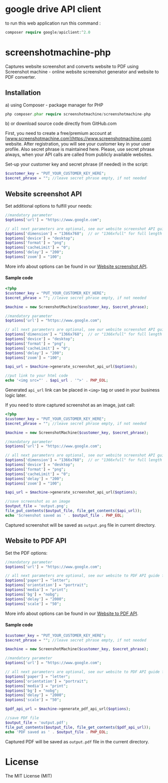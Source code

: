 # google drive API client
to run this web application run this command : 
```php
composer require google/apiclient:^2.0
```

# screenshotmachine-php

Captures website screenshot and converts website to PDF using Screenshot machine - online website screenshot generator and website to PDF converter.

## Installation

a) using Composer - package manager for PHP
```php
php composer.phar require screenshotmachine/screenshotmachine-php
```
b) or download source code directly from GitHub.com

First, you need to create a free/premium account at [www.screenshotmachine.com](https://www.screenshotmachine.com) website. After registration, you will see your customer key in your user profile. Also secret phrase is maintained here. Please, use secret phrase always, when your API calls are called from publicly available websites.  

Set-up your customer key and secret phrase (if needed) in the script:

```php
$customer_key = "PUT_YOUR_CUSTOMER_KEY_HERE";
$secret_phrase = ""; //leave secret phrase empty, if not needed
```

## Website screenshot API
Set additional options to fulfill your needs: 

```php
//mandatory parameter
$options['url'] = "https://www.google.com";

// all next parameters are optional, see our website screenshot API guide for more details
$options['dimension'] = "1366x768";  // or "1366xfull" for full length screenshot
$options['device'] = "desktop";
$options['format'] = "png";
$options['cacheLimit'] = "0";
$options['delay'] = "200";
$options['zoom'] = "100";
```
More info about options can be found in our [Website screenshot API](https://www.screenshotmachine.com/website-screenshot-api.php).  


#### Sample code


```php
<?php
$customer_key = "PUT_YOUR_CUSTOMER_KEY_HERE";
$secret_phrase = ""; //leave secret phrase empty, if not needed

$machine = new ScreenshotMachine($customer_key, $secret_phrase);

//mandatory parameter
$options['url'] = "https://www.google.com";

// all next parameters are optional, see our website screenshot API guide for more details
$options['dimension'] = "1366x768";  // or "1366xfull" for full length screenshot
$options['device'] = "desktop";
$options['format'] = "png";
$options['cacheLimit'] = "0";
$options['delay'] = "200";
$options['zoom'] = "100";

$api_url = $machine->generate_screenshot_api_url($options);

//put link to your html code
echo '<img src="' . $api_url . '">' . PHP_EOL;
```
Generated ```api_url```  link can be placed in ```<img>``` tag or used in your business logic later.

If you need to store captured screenshot as an image, just call:

```php
<?php
$customer_key = "PUT_YOUR_CUSTOMER_KEY_HERE";
$secret_phrase = ""; //leave secret phrase empty, if not needed

$machine = new ScreenshotMachine($customer_key, $secret_phrase);

//mandatory parameter
$options['url'] = "https://www.google.com";

// all next parameters are optional, see our website screenshot API guide for more details
$options['dimension'] = "1366x768";  // or "1366xfull" for full length screenshot
$options['device'] = "desktop";
$options['format'] = "png";
$options['cacheLimit'] = "0";
$options['delay'] = "200";
$options['zoom'] = "100";

$api_url = $machine->generate_screenshot_api_url($options);

//save screenshot as an image
$output_file = 'output.png';
file_put_contents($output_file, file_get_contents($api_url));
echo 'Screenshot saved as ' . $output_file . PHP_EOL;
```

Captured screenshot will be saved as ```output.png``` file in current directory.

## Website to PDF API

Set the PDF options: 
```php
//mandatory parameter
$options['url'] = "https://www.google.com";

// all next parameters are optional, see our website to PDF API guide for more details
$options['paper'] = "letter";
$options['orientation'] = "portrait";
$options['media'] = "print";
$options['bg'] = "nobg";
$options['delay'] = "2000";
$options['scale'] = "50";
```
More info about options can be found in our [Website to PDF API](https://www.screenshotmachine.com/website-to-pdf-api.php).  
#### Sample code
```php
$customer_key = "PUT_YOUR_CUSTOMER_KEY_HERE";
$secret_phrase = ""; //leave secret phrase empty, if not needed

$machine = new ScreenshotMachine($customer_key, $secret_phrase);

//mandatory parameter
$options['url'] = "https://www.google.com";

// all next parameters are optional, see our website to PDF API guide for more details
$options['paper'] = "letter";
$options['orientation'] = "portrait";
$options['media'] = "print";
$options['bg'] = "nobg";
$options['delay'] = "2000";
$options['scale'] = "50";

$pdf_api_url = $machine->generate_pdf_api_url($options);

//save PDF file
$output_file = 'output.pdf';
file_put_contents($output_file, file_get_contents($pdf_api_url));
echo 'PDF saved as ' . $output_file . PHP_EOL;
```
Captured PDF will be saved as ```output.pdf``` file in the current directory.
# License

The MIT License (MIT)    
